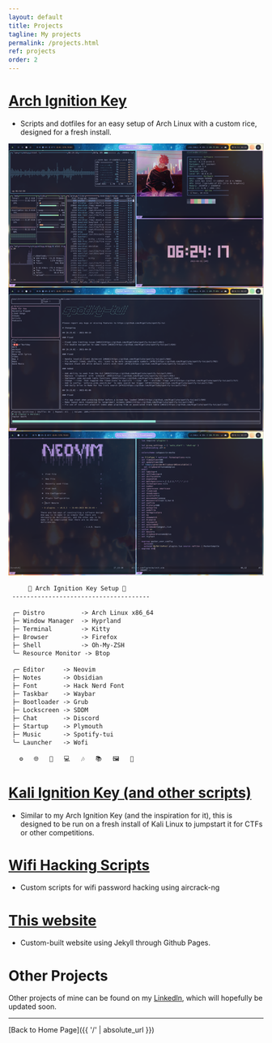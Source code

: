 ```yaml
---
layout: default
title: Projects
tagline: My projects
permalink: /projects.html
ref: projects
order: 2
---
```




# [Arch Ignition Key](https://github.com/Glitch-Gecko/arch-ignition-key)
- Scripts and dotfiles for an easy setup of Arch Linux with a custom rice, designed for a fresh install.

![Rice](https://raw.githubusercontent.com/Glitch-Gecko/glitch-gecko.github.io/main/images/Rice.png)

```mint
⠀⠀   🚀 Arch Ignition Key Setup 🚀
 --------------------------------------

 ╭─ Distro          -> Arch Linux x86_64
 ├─ Window Manager  -> Hyprland
 ├─ Terminal        -> Kitty
 ├─ Browser         -> Firefox
 ├─ Shell           -> Oh-My-ZSH
 ╰─ Resource Monitor -> Btop

 ╭─ Editor     -> Neovim
 ├─ Notes      -> Obsidian
 ├─ Font       -> Hack Nerd Font
 ├─ Taskbar    -> Waybar
 ├─ Bootloader -> Grub
 ├─ Lockscreen -> SDDM
 ├─ Chat       -> Discord
 ├─ Startup    -> Plymouth
 ├─ Music      -> Spotify-tui
 ╰─ Launcher   -> Wofi

   ⚙️   🌐   🚀   💻   🎶   📚   🖼️   🌈
```


# [Kali Ignition Key (and other scripts)](https://github.com/Glitch-Gecko/personal-kali-scripts)
- Similar to my Arch Ignition Key (and the inspiration for it), this is designed to be run on a fresh install of Kali Linux to jumpstart it for CTFs or other competitions.

# [Wifi Hacking Scripts](https://github.com/Glitch-Gecko/wifi-scripts)
- Custom scripts for wifi password hacking using aircrack-ng

# [This website]()
- Custom-built website using Jekyll through Github Pages.

# Other Projects
Other projects of mine can be found on my [LinkedIn](https://www.linkedin.com/in/nicolas-formella-164187263/details/projects/), which will hopefully be updated soon.

---

[Back to Home Page]({{ '/' | absolute_url }})